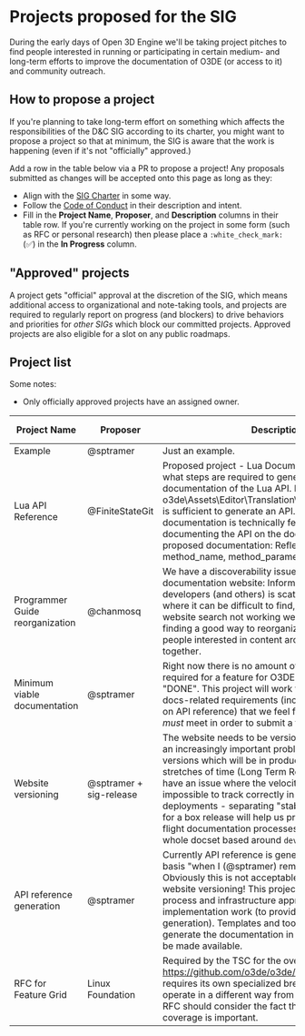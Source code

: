 # Projects proposed for the SIG

During the early days of Open 3D Engine we'll be taking project pitches to find people interested in running or participating in certain medium- and long-term efforts to improve the documentation of O3DE (or access to it) and community outreach.

## How to propose a project

If you're planning to take long-term effort on something which affects the responsibilities of the D&C SIG according to its charter, you might want to propose a project so that at minimum, the SIG is aware that the work is happening (even if it's not "officially" approved.)

Add a row in the table below via a PR to propose a project! Any proposals submitted as changes will be accepted onto this page as long as they:

* Align with the [SIG Charter](https://github.com/o3de/sig-docs-community/blob/main/governance/charter.md) in some way.
* Follow the [Code of Conduct](https://github.com/o3de/community/blob/main/code-of-conduct.md) in their description and intent.
* Fill in the **Project Name**, **Proposer**, and **Description** columns in their table row. If you're currently working on the project in some form (such as RFC or personal research) then please place a `:white_check_mark:` (:white_check_mark:) in the **In Progress** column.

## "Approved" projects

A project gets "official" approval at the discretion of the SIG, which means additional access to organizational and note-taking tools, and projects are required to regularly report on progress (and blockers) to drive behaviors and priorities for _other SIGs_ which block our committed projects. Approved projects are also eligible for a slot on any public roadmaps.

## Project list

Some notes:

* Only officially approved projects have an assigned owner.

| **Project Name** | **Proposer** | **Description** | **In progress** | **Approved** | **Owner** |
|--|--|--|--|--|--|
| Example | @sptramer | Just an example. | :x: | :x: | :x: |
| Lua API Reference | @FiniteStateGit | Proposed project - Lua Documentation.  Determine what steps are required to generate online documentation of the Lua API.  Determine if o3de\Assets\Editor\Translation\scriptcanvas_en_us.ts is sufficient to generate an API.  If generating API documentation is technically feasible, proceed with documenting the API on the docs site.  Scope of proposed documentation: Reflected class_name, method_name, method_parameters, parameter_type. | :x: | :white_check_mark: | @FiniteStateGit |
| Programmer Guide reorganization | @chanmosq | We have a discoverability issue on the documentation website: Information for core developers (and others) is scattered in locations where it can be difficult to find, especially with the website search not working well. We'd like to discuss finding a good way to reorganize the content and get people interested in content architecture working together. | :x: | :white_check_mark: |@chanmosq |
| Minimum viable documentation | @sptramer | Right now there is no amount of documentation required for a feature for O3DE to be considered "DONE". This project will work to define reasonable docs-related requirements (including requirements on API reference) that we feel feature engineers _must_ meet in order to submit a feature. | :white_check_mark: | :white_check_mark: | @sptramer | 
| Website versioning | @sptramer + sig-release | The website needs to be versioned! This will become an increasingly important problem as we release versions which will be in production for longer stretches of time (Long Term Release, LTS). We also have an issue where the velocity of `development` is impossible to track correctly in tandem with website deployments - separating "stable" documentation for a box release will help us provide guidance for in-flight documentation processes, since there will be a whole docset based around `development`. | :white_check_mark: | :white_check_mark: | @willihay |
| API reference generation | @sptramer | Currently API reference is generated on a manual basis "when I (@sptramer) remember to do it." Obviously this is not acceptable, especially under website versioning! This project requires an RFC (for process and infrastructure approval), and implementation work (to provide the system for generation). Templates and tools being used to generate the documentation in its current state will be made available. | :x: | :white_check_mark: | |
| RFC for Feature Grid | Linux Foundation | Required by the TSC for the overall feature grid. See: https://github.com/o3de/o3de/issues/6821 - docs requires its own specialized breakdown since we operate in a different way from the code base. Any RFC should consider the fact that API documentation coverage is important. | :white_check_mark: | :white_check_mark: | @Finite_State |

